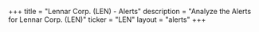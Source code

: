 +++
title = "Lennar Corp. (LEN) - Alerts"
description = "Analyze the Alerts for Lennar Corp. (LEN)"
ticker = "LEN"
layout = "alerts"
+++

